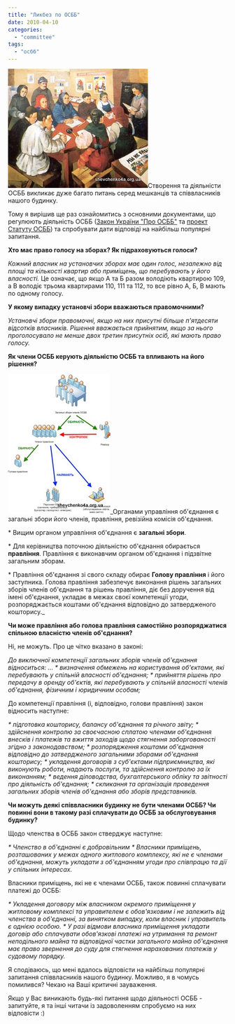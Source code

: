 ```yaml
---
title: "Ликбез по ОСББ"
date: 2010-04-10
categories: 
  - "committee"
tags: 
  - "осбб"
---
```


![Ликбез по ОСББ](/wp-content/uploads/2010/04/likbez.jpg "Ликбез по ОСББ")Створення та діяльністи ОСББ викликає дуже багато питань серед мешканців та співвласників нашого будинку.

Тому я вирішив ще раз ознайомитись з основними документами, що регулюють діяльність ОСББ ([Закон України "Про ОСББ"](http://zakon.rada.gov.ua/cgi-bin/laws/main.cgi?nreg=2866-14) та [проект Статуту ОСББ](https://docs.google.com/fileview?id=0B15gOycbY2u7YTZiYzgyMzItYjJjYS00MDhlLTgxMDYtZjIxNWFiMjJlNDc2&hl=ru)) та спробувати дати відповіді на найбільш популярні запитання.

**Хто має право голосу на зборах? Як підраховуються голоси?**

_Кожний власник на установчих зборах має один голос, незалежно від площі та кількості квартир або приміщень, що перебувають у його власності._ Це означає, що якщо А та Б разом володіють квартирою 109, а В володіє трьома квартирами 110, 111 та 112, то все рівно А, Б, В мають по одному голосу.

**У якому випадку установчі збори вважаються правомочними?** <!--more-->

_Установчі збори правомочні, якщо на них присутні більше п'ятдесяти відсотків власників. Рішення вважається прийнятим, якщо за нього проголосувало не менше двох третин присутніх осіб, які мають право голосу._

**Як члени ОСББ керують діяльністю ОСББ та впливають на його рішення?**

[![osbb2](/wp-content/uploads/2010/04/osbb2.jpg "Структура органів правління ОСББ")](/wp-content/uploads/2010/04/osbb22.jpg "Структура органів правління ОСББ")_Органами управління об'єднання є загальні збори його членів, правління, ревізійна комісія об'єднання.

\* Вищим органом управління об'єднання є **загальні збори**.

\* Для керівництва поточною діяльністю об'єднання обирається **правління**. Правління є виконавчим органом об'єднання і підзвітне загальним зборам.

\* Правління об'єднання зі свого складу обирає **Голову правління** і його заступника. Голова правління забезпечує виконання рішень загальних зборів членів об'єднання та рішень правління, діє без доручення від імені об'єднання, укладає в межах своєї компетенції угоди, розпоряджається коштами об'єднання відповідно до затвердженого кошторису._

**Чи може правління або голова правління самостійно розпоряджатися спільною власністю членів об'єднання?**

Ні, не можуть. Про це чітко вказано в законі:

_До виключної компетенції загальних зборів членів об'єднання відноситься: ... \* визначення обмежень на користування об'єктами, які перебувають у спільній власності об'єднання; \* прийняття рішень про передачу в оренду об'єктів, які перебувають у спільній власності членів об'єднання, фізичним і юридичним особам;_

До компетенції правління (і, відповідно, голови правління) закон відносить наступне:

_\* підготовка кошторису, балансу об'єднання та річного звіту; \* здійснення контролю за своєчасною сплатою членами об'єднання внесків і платежів та вжиття заходів щодо стягнення заборгованості згідно з законодавством; \* розпорядження коштами об'єднання відповідно до затвердженого загальними зборами об'єднання кошторису; \* укладення договорів з суб'єктами підприємництва, які виконують роботи, надають послуги, та здійснення контролю за їх виконанням; \* ведення діловодства, бухгалтерського обліку та звітності про діяльність об'єднання; \* скликання та організація проведення загальних зборів членів об'єднання або зборів представників._

**Чи можуть деякі співвласники будинку не бути членами ОСББ? Чи повинні вони в такому разі сплачувати до ОСББ за обслуговування будинку?**

Щодо членства в ОСББ закон стверджує наступне:

_\* Членство в об'єднанні є добровільним \* Власники приміщень, розташованих у межах одного житлового комплексу, які не є членами об'єднання, можуть укладати з об'єднанням угоди про співпрацю та дії у спільних інтересах._

Власники приміщень, які не є членами ОСББ, також повинні сплачувати платежі до ОСББ:

_\* Укладення договору між власником окремого приміщення у житловому комплексі та управителем є обов'язковим і не залежить від членства в об'єднанні, за винятком випадку, коли власник і управитель є однією особою. \* У разі відмови власника приміщення укладати договір або сплачувати обов'язкові платежі на утримання та ремонт неподільного майна та відповідної частки загального майна об'єднання має право звернення до суду для стягнення нарахованих платежів у судовому порядку._

Я сподіваюсь, що мені вдалось відповісти на найбільш популярні запитання співвласників нашого будинку. Можливо, я в чомусь помилився? Чекаю на Ваші критичні зауваження.

Якщо у Вас виникають будь-які питання щодо діяльності ОСББ - запитуйте, я та інші читачи із задоволенням спробуємо на них відповісти :)
